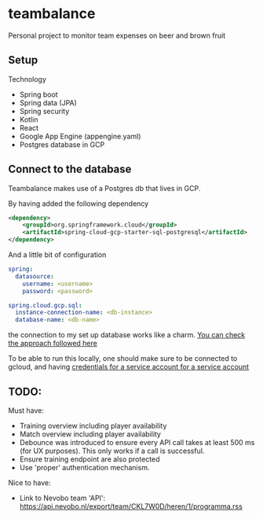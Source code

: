 # teambalance
Personal project to monitor team expenses on beer and brown fruit




## Setup

Technology

- Spring boot
- Spring data (JPA)
- Spring security
- Kotlin
- React
- Google App Engine (appengine.yaml)
- Postgres database in GCP


## Connect to the database
Teambalance makes use of a Postgres db that lives in GCP.

By having added the following dependency  
```xml
<dependency>
    <groupId>org.springframework.cloud</groupId>
    <artifactId>spring-cloud-gcp-starter-sql-postgresql</artifactId>
</dependency>
```

And a little bit of configuration
```yaml
spring:
  datasource:
    username: <username>
    password: <password>

spring.cloud.gcp.sql:
  instance-connection-name: <db-instance>
  database-name: <db-name>
```
the connection to my set up database works like a charm. [You can check the approach followed here](https://github.com/spring-cloud/spring-cloud-gcp/tree/master/spring-cloud-gcp-samples/spring-cloud-gcp-data-jpa-sample) 

To be able to run this locally, one should make sure to be connected to gcloud, and having [credentials for a service account
for a service account](https://cloud.google.com/sdk/gcloud/reference/auth/application-default/login)

## TODO:
 Must have:
 - Training overview including player availability
 - Match overview including player availability
 - Debounce was introduced to ensure every API call takes at least 500 ms (for UX purposes). This only works if a call is successful.
 - Ensure training endpoint are also protected
 - Use 'proper' authentication mechanism.
 
 
 Nice to have:
 - Link to Nevobo team 'API': https://api.nevobo.nl/export/team/CKL7W0D/heren/1/programma.rss
 
